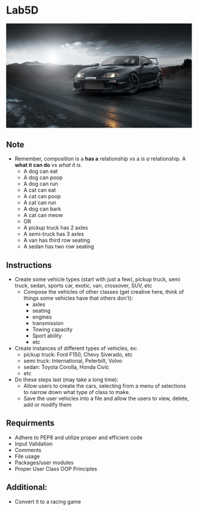 # Lab5D

![](../.gitbook/assets/supra.jpg)

## Note

* Remember, composition is a **has a** relationship vs a _is a_ relationship. A **what it can do** vs _what it is_. 
  * A dog can eat
  * A dog can poop
  * A dog can run
  * A cat can eat
  * A cat can poop
  * A cat can run
  * A dog can bark
  * A cat can meow
  * OR
  * A pickup truck has 2 axles
  * A semi-truck has 3 axles
  * A van has third row seating
  * A sedan has two row seating

## Instructions

* Create some vehicle types \(start with just a few\), pickup truck, semi truck, sedan, sports car, exotic, van, crossover, SUV, etc 
  * Compose the vehicles of other classes \(get creative here, think of things some vehicles have that others don't\):
    * axles
    * seating
    * engines
    * transmission
    * Towing capacity
    * Sport ability
    * etc
* Create instances of different types of vehicles, ex:
  * pickup truck: Ford F150, Chevy Siverado, etc
  * semi truck: International, Peterbilt, Volvo
  * sedan: Toyota Corolla, Honda Civic
  * etc
* Do these steps last \(may take a long time\):
  * Allow users to create the cars, selecting from a menu of selections to narrow down what type of class to make. 
  * Save the user vehicles into a file and allow the users to view, delete, add or modify them

## Requirments

* Adhere to PEP8 and utilize proper and efficient code
* Input Validation
* Comments
* File usage
* Packages/user modules
* Proper User Class OOP Principles

## Additional:

* Convert it to a racing game

